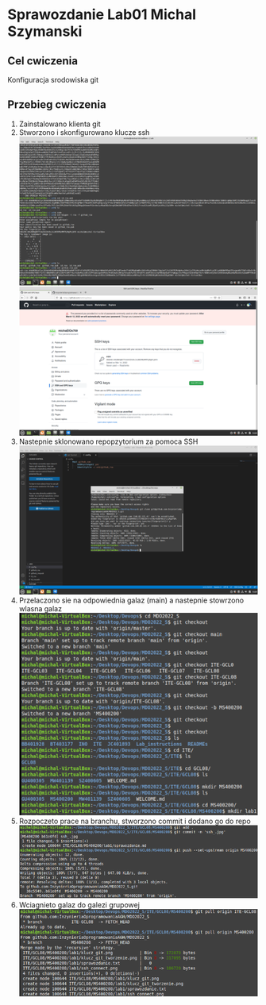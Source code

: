 # Sprawozdanie Lab01 Michal Szymanski

## Cel cwiczenia
Konfiguracja srodowiska git

## Przebieg cwiczenia
1. Zainstalowano klienta git
2. Stworzono i skonfigurowano klucze ssh
![Screenshot](Screenshots/klucz_git_tworzenie.png)
![Screenshot](Screenshots/klucz_git.png)
3. Nastepnie sklonowano repopzytorium za pomoca SSH
![Screenshot](Screenshots/ssh_connect.png)
4. Przelaczono sie na odpowiednia galaz (main) a nastepnie stowrzono wlasna galaz
![Screenshot](Screenshots/branch.png)
5. Rozpoczeto prace na branchu, stworzono commit i dodano go do repo
![Screenshot](Screenshots/commit_push.png)
6. Wciagnieto galaz do galezi grupowej
![Screeenshot](Screenshots/pull_origin.png)

